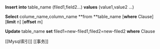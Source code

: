 **Insert** **into** table_name (filed1,field2…) **values** (value1,value2 …)

**Select** colume_name,column_name **from **table_name [**where** Clause] [**limit** n]  [**offset** m]

**Update** table_name **set** filed1=new-filed1,filed2=new-filed2 **where** Clause

[[Mysql索引]] [[事务]]